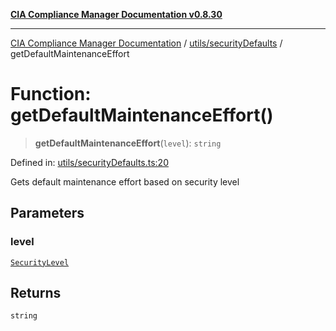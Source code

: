 [**CIA Compliance Manager Documentation v0.8.30**](../../../README.md)

***

[CIA Compliance Manager Documentation](../../../modules.md) / [utils/securityDefaults](../README.md) / getDefaultMaintenanceEffort

# Function: getDefaultMaintenanceEffort()

> **getDefaultMaintenanceEffort**(`level`): `string`

Defined in: [utils/securityDefaults.ts:20](https://github.com/Hack23/cia-compliance-manager/blob/6afa716316469147e542039d136ec79ffdbd4ac9/src/utils/securityDefaults.ts#L20)

Gets default maintenance effort based on security level

## Parameters

### level

[`SecurityLevel`](../../../types/cia/type-aliases/SecurityLevel.md)

## Returns

`string`
